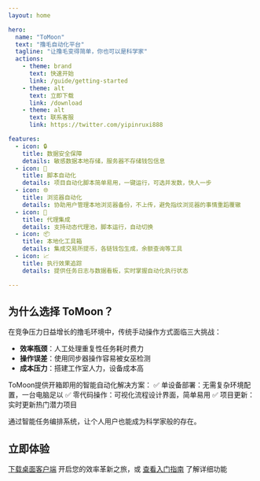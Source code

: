 ```yaml
---
layout: home

hero:
  name: "ToMoon"
  text: "撸毛自动化平台"
  tagline: "让撸毛变得简单，你也可以是科学家"
  actions:
    - theme: brand
      text: 快速开始
      link: /guide/getting-started
    - theme: alt
      text: 立即下载
      link: /download
    - theme: alt
      text: 联系客服
      link: https://twitter.com/yipinruxi888

features:
  - icon: 🔒
    title: 数据安全保障
    details: 敏感数据本地存储，服务器不存储钱包信息
  - icon: 🤖
    title: 脚本自动化
    details: 项目自动化脚本简单易用，一键运行，可选并发数，快人一步
  - icon: 🌐
    title: 浏览器自动化
    details: 协助用户管理本地浏览器备份，不上传，避免指纹浏览器的事情重蹈覆辙
  - icon: 🔄
    title: 代理集成
    details: 支持动态代理池，脚本运行，自动切换
  - icon: 📦
    title: 本地化工具箱
    details: 集成交易所提币，各链钱包生成，余额查询等工具
  - icon: 📈
    title: 执行效果追踪
    details: 提供任务日志与数据看板，实时掌握自动化执行状态

---
```


## 为什么选择 ToMoon？

在竞争压力日益增长的撸毛环境中，传统手动操作方式面临三大挑战：
- **效率瓶颈**：人工处理重复性任务耗时费力
- **操作误差**：使用同步器操作容易被女巫检测
- **成本压力**：搭建工作室人力，设备成本高

ToMoon提供开箱即用的智能自动化解决方案：
✅ 单设备部署：无需复杂环境配置，一台电脑足以
✅ 零代码操作：可视化流程设计界面，简单易用
✅ 项目更新：实时更新热门潜力项目

通过智能任务编排系统，让个人用户也能成为科学家般的存在。


## 立即体验

[下载桌面客户端](/download) 开启您的效率革新之旅，或 [查看入门指南](/guide/) 了解详细功能
